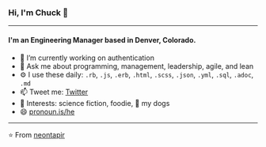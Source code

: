 <!--
**neontapir/neontapir** is a ✨ _special_ ✨ repository because its `README.md` (this file) appears on your GitHub profile.

Here are some ideas to get you started:

- 🔭 I’m currently working on ...
- 🌱 I’m currently learning ...
- 👯 I’m looking to collaborate on ...
- 🤔 I’m looking for help with ...
- 💬 Ask me about ...
- 📫 How to reach me: ...
- 😄 Pronouns: ...
- ⚡ Fun fact: ...
-->

### Hi, I'm Chuck 👋
---

#### I'm an Engineering Manager based in Denver, Colorado.

- 🔭 I’m currently working on authentication
- 💬 Ask me about programming, management, leadership, agile, and lean
- ⚙️ I use these daily: `.rb`, `.js`, `.erb`, `.html`, `.scss`, `.json`, `.yml`, `.sql`, `.adoc`, `.md`
- 📫 Tweet me: <a href="https://twitter.com/ChuckDurfee/">Twitter</a>
- 💜 Interests: science fiction, foodie, 🐶 my dogs
- 😄 [pronoun.is/he](http://pronoun.is/he)

---

⭐️ From [neontapir](https://github.com/neontapir)
